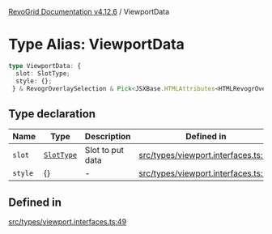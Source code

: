 [RevoGrid Documentation v4.12.6](README.md) / ViewportData

# Type Alias: ViewportData

```ts
type ViewportData: {
  slot: SlotType;
  style: {};
 } & RevogrOverlaySelection & Pick<JSXBase.HTMLAttributes<HTMLRevogrOverlaySelectionElement>, "ref"> & Pick<JSXBase.HTMLAttributes<HTMLRevogrDataElement>, "ref"> & RevogrData;
```

## Type declaration

| Name | Type | Description | Defined in |
| ------ | ------ | ------ | ------ |
| `slot` | [`SlotType`](TypeAlias.SlotType.md) | Slot to put data | [src/types/viewport.interfaces.ts:51](https://github.com/revolist/revogrid/blob/293c9e1b6198b802a0690dc2e0b9faebd722e77f/src/types/viewport.interfaces.ts#L51) |
| `style` | \{\} | - | [src/types/viewport.interfaces.ts:52](https://github.com/revolist/revogrid/blob/293c9e1b6198b802a0690dc2e0b9faebd722e77f/src/types/viewport.interfaces.ts#L52) |

## Defined in

[src/types/viewport.interfaces.ts:49](https://github.com/revolist/revogrid/blob/293c9e1b6198b802a0690dc2e0b9faebd722e77f/src/types/viewport.interfaces.ts#L49)
